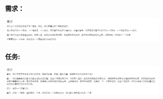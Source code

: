 ## 需求：
![image](https://github.com/LiwenYe/ife2018/blob/master/day44-46/photo/demand.png)

## 任务:
![image](https://github.com/LiwenYe/ife2018/blob/master/day44-46/photo/task.jpg)
